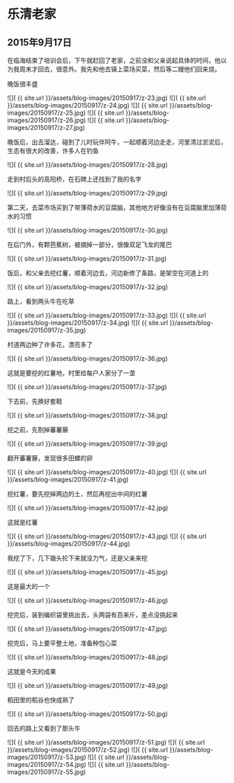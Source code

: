 乐清老家
=======================
2015年9月17日
-----------------------

在临海结束了培训会后，下午就赶回了老家，之前没和父亲说起具体的时间，他以为我周末才回去，很意外。我先和他去镇上菜场买菜，然后等二嫂他们回来烧。

晚饭很丰盛

![]( {{ site.url }}/assets/blog-images/20150917/z-23.jpg)
![]( {{ site.url }}/assets/blog-images/20150917/z-24.jpg)
![]( {{ site.url }}/assets/blog-images/20150917/z-25.jpg)
![]( {{ site.url }}/assets/blog-images/20150917/z-26.jpg)
![]( {{ site.url }}/assets/blog-images/20150917/z-27.jpg)

晚饭后，出去溜达，碰到了儿时玩伴阿牛，一起顺着河边走走，河里清过淤泥后，生态有很大的改善，许多人在钓鱼

![]( {{ site.url }}/assets/blog-images/20150917/z-28.jpg)

走到村后头的高阳桥，在石碑上还找到了我的名字

![]( {{ site.url }}/assets/blog-images/20150917/z-29.jpg)

第二天，去菜市场买到了带薄荷水的豆腐脑，其他地方好像没有在豆腐脑里加薄荷水的习惯

![]( {{ site.url }}/assets/blog-images/20150917/z-30.jpg)

在后门外，有颗芭蕉树，被摘掉一部分，很像双足飞龙的尾巴

![]( {{ site.url }}/assets/blog-images/20150917/z-31.jpg)

饭后，和父亲去挖红薯，顺着河边去，河边新修了条路，是架空在河道上的

![]( {{ site.url }}/assets/blog-images/20150917/z-32.jpg)

路上，看到两头牛在吃草

![]( {{ site.url }}/assets/blog-images/20150917/z-33.jpg)
![]( {{ site.url }}/assets/blog-images/20150917/z-34.jpg)
![]( {{ site.url }}/assets/blog-images/20150917/z-35.jpg)

村道两边种了许多花，漂亮多了

![]( {{ site.url }}/assets/blog-images/20150917/z-36.jpg)

这就是要挖的红薯地，村里给每户人家分了一垄

![]( {{ site.url }}/assets/blog-images/20150917/z-37.jpg)

下去前，先换好套鞋

![]( {{ site.url }}/assets/blog-images/20150917/z-38.jpg)

挖之前，先割掉蕃薯藤

![]( {{ site.url }}/assets/blog-images/20150917/z-39.jpg)

翻开蕃薯藤，发现很多田螺的卵

![]( {{ site.url }}/assets/blog-images/20150917/z-40.jpg)
![]( {{ site.url }}/assets/blog-images/20150917/z-41.jpg)

挖红薯，要先挖掉两边的土，然后再挖出中间的红薯

![]( {{ site.url }}/assets/blog-images/20150917/z-42.jpg)

这就是红薯

![]( {{ site.url }}/assets/blog-images/20150917/z-43.jpg)
![]( {{ site.url }}/assets/blog-images/20150917/z-44.jpg)

我挖了下，几下锄头抡下来就没力气，还是父亲来挖

![]( {{ site.url }}/assets/blog-images/20150917/z-45.jpg)

这是最大的一个

![]( {{ site.url }}/assets/blog-images/20150917/z-46.jpg)

挖完后，装到编织袋里挑出去，头两袋有百来斤，差点没挑起来

![]( {{ site.url }}/assets/blog-images/20150917/z-47.jpg)

挖完后，马上要平整土地，准备种包心菜

![]( {{ site.url }}/assets/blog-images/20150917/z-48.jpg)

这就是今天的成果

![]( {{ site.url }}/assets/blog-images/20150917/z-49.jpg)

稻田里的稻谷也快成熟了

![]( {{ site.url }}/assets/blog-images/20150917/z-50.jpg)

回去的路上又看到了那头牛

![]( {{ site.url }}/assets/blog-images/20150917/z-51.jpg)
![]( {{ site.url }}/assets/blog-images/20150917/z-52.jpg)
![]( {{ site.url }}/assets/blog-images/20150917/z-53.jpg)
![]( {{ site.url }}/assets/blog-images/20150917/z-54.jpg)
![]( {{ site.url }}/assets/blog-images/20150917/z-55.jpg)